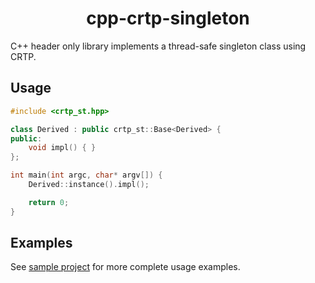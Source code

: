 <h1 align="center">
cpp-crtp-singleton
</h1>

C++ header only library implements a thread-safe singleton class using CRTP.

## Usage

```cpp
#include <crtp_st.hpp>

class Derived : public crtp_st::Base<Derived> {
public:
    void impl() { }
};

int main(int argc, char* argv[]) {
    Derived::instance().impl();

    return 0;
}
```

## Examples

See [sample project](sample) for more complete usage examples.
